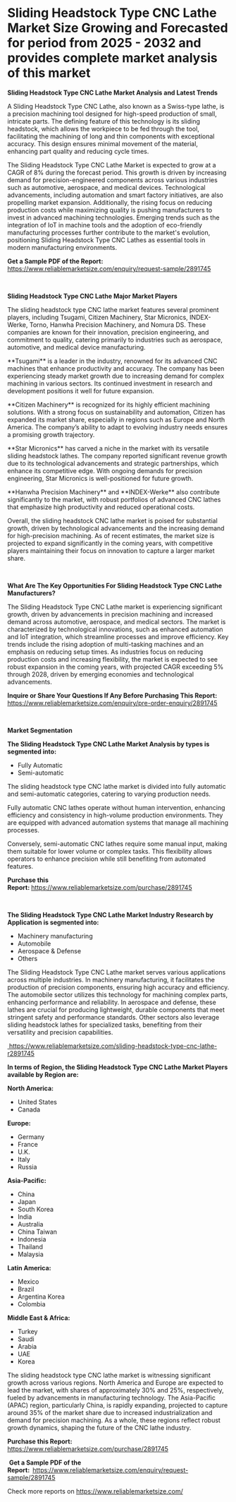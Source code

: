<p><h1>Sliding Headstock Type CNC Lathe Market Size Growing and Forecasted for period from 2025 - 2032 and provides complete market analysis of this market</h1></p><p><strong>Sliding Headstock Type CNC Lathe Market Analysis and Latest Trends</strong></p>
<p><p>A Sliding Headstock Type CNC Lathe, also known as a Swiss-type lathe, is a precision machining tool designed for high-speed production of small, intricate parts. The defining feature of this technology is its sliding headstock, which allows the workpiece to be fed through the tool, facilitating the machining of long and thin components with exceptional accuracy. This design ensures minimal movement of the material, enhancing part quality and reducing cycle times.</p><p>The Sliding Headstock Type CNC Lathe Market is expected to grow at a CAGR of 8% during the forecast period. This growth is driven by increasing demand for precision-engineered components across various industries such as automotive, aerospace, and medical devices. Technological advancements, including automation and smart factory initiatives, are also propelling market expansion. Additionally, the rising focus on reducing production costs while maximizing quality is pushing manufacturers to invest in advanced machining technologies. Emerging trends such as the integration of IoT in machine tools and the adoption of eco-friendly manufacturing processes further contribute to the market's evolution, positioning Sliding Headstock Type CNC Lathes as essential tools in modern manufacturing environments.</p></p>
<p><strong>Get a Sample PDF of the Report:&nbsp;</strong> <a href="https://www.reliablemarketsize.com/enquiry/request-sample/2891745?utm_campaign=2457&utm_medium=2&utm_source=Github&utm_content=ia&utm_term=14032025&utm_id=sliding-headstock-type-cnc-lathe">https://www.reliablemarketsize.com/enquiry/request-sample/2891745</a></p>
<p>&nbsp;</p>
<p><strong>Sliding Headstock Type CNC Lathe Major Market Players</strong></p>
<p><p>The sliding headstock type CNC lathe market features several prominent players, including Tsugami, Citizen Machinery, Star Micronics, INDEX-Werke, Torno, Hanwha Precision Machinery, and Nomura DS. These companies are known for their innovation, precision engineering, and commitment to quality, catering primarily to industries such as aerospace, automotive, and medical device manufacturing.</p><p>**Tsugami** is a leader in the industry, renowned for its advanced CNC machines that enhance productivity and accuracy. The company has been experiencing steady market growth due to increasing demand for complex machining in various sectors. Its continued investment in research and development positions it well for future expansion.</p><p>**Citizen Machinery** is recognized for its highly efficient machining solutions. With a strong focus on sustainability and automation, Citizen has expanded its market share, especially in regions such as Europe and North America. The company’s ability to adapt to evolving industry needs ensures a promising growth trajectory.</p><p>**Star Micronics** has carved a niche in the market with its versatile sliding headstock lathes. The company reported significant revenue growth due to its technological advancements and strategic partnerships, which enhance its competitive edge. With ongoing demands for precision engineering, Star Micronics is well-positioned for future growth.</p><p>**Hanwha Precision Machinery** and **INDEX-Werke** also contribute significantly to the market, with robust portfolios of advanced CNC lathes that emphasize high productivity and reduced operational costs.</p><p>Overall, the sliding headstock CNC lathe market is poised for substantial growth, driven by technological advancements and the increasing demand for high-precision machining. As of recent estimates, the market size is projected to expand significantly in the coming years, with competitive players maintaining their focus on innovation to capture a larger market share.</p></p>
<p>&nbsp;</p>
<p><strong>What Are The Key Opportunities For Sliding Headstock Type CNC Lathe Manufacturers?</strong></p>
<p><p>The Sliding Headstock Type CNC Lathe market is experiencing significant growth, driven by advancements in precision machining and increased demand across automotive, aerospace, and medical sectors. The market is characterized by technological innovations, such as enhanced automation and IoT integration, which streamline processes and improve efficiency. Key trends include the rising adoption of multi-tasking machines and an emphasis on reducing setup times. As industries focus on reducing production costs and increasing flexibility, the market is expected to see robust expansion in the coming years, with projected CAGR exceeding 5% through 2028, driven by emerging economies and technological advancements.</p></p>
<p><strong>Inquire or Share Your Questions If Any Before Purchasing This Report:</strong> <a href="https://www.reliablemarketsize.com/enquiry/pre-order-enquiry/2891745?utm_campaign=2457&utm_medium=2&utm_source=Github&utm_content=ia&utm_term=14032025&utm_id=sliding-headstock-type-cnc-lathe">https://www.reliablemarketsize.com/enquiry/pre-order-enquiry/2891745</a></p>
<p>&nbsp;</p>
<p><strong>Market Segmentation</strong></p>
<p><strong>The Sliding Headstock Type CNC Lathe Market Analysis by types is segmented into:</strong></p>
<p><ul><li>Fully Automatic</li><li>Semi-automatic</li></ul></p>
<p><p>The sliding headstock type CNC lathe market is divided into fully automatic and semi-automatic categories, catering to varying production needs. </p><p>Fully automatic CNC lathes operate without human intervention, enhancing efficiency and consistency in high-volume production environments. They are equipped with advanced automation systems that manage all machining processes. </p><p>Conversely, semi-automatic CNC lathes require some manual input, making them suitable for lower volume or complex tasks. This flexibility allows operators to enhance precision while still benefiting from automated features.</p></p>
<p><strong>Purchase this Report:&nbsp;</strong><a href="https://www.reliablemarketsize.com/purchase/2891745?utm_campaign=2457&utm_medium=2&utm_source=Github&utm_content=ia&utm_term=14032025&utm_id=sliding-headstock-type-cnc-lathe">https://www.reliablemarketsize.com/purchase/2891745</a></p>
<p>&nbsp;</p>
<p><strong>The Sliding Headstock Type CNC Lathe Market Industry Research by Application is segmented into:</strong></p>
<p><ul><li>Machinery manufacturing</li><li>Automobile</li><li>Aerospace & Defense</li><li>Others</li></ul></p>
<p><p>The Sliding Headstock Type CNC Lathe market serves various applications across multiple industries. In machinery manufacturing, it facilitates the production of precision components, ensuring high accuracy and efficiency. The automobile sector utilizes this technology for machining complex parts, enhancing performance and reliability. In aerospace and defense, these lathes are crucial for producing lightweight, durable components that meet stringent safety and performance standards. Other sectors also leverage sliding headstock lathes for specialized tasks, benefiting from their versatility and precision capabilities.</p></p>
<p><a href="https://www.reliablemarketsize.com/sliding-headstock-type-cnc-lathe-r2891745?utm_campaign=2457&utm_medium=2&utm_source=Github&utm_content=ia&utm_term=14032025&utm_id=sliding-headstock-type-cnc-lathe">&nbsp;https://www.reliablemarketsize.com/sliding-headstock-type-cnc-lathe-r2891745</a></p>
<p><strong>In terms of Region, the Sliding Headstock Type CNC Lathe Market Players available by Region are:</strong></p>
<p>
    <p> <strong> North America: </strong>
        <ul>
            <li>United States</li>
            <li>Canada</li>
        </ul>
        </p> 
    <p> <strong> Europe: </strong>
        <ul>
            <li>Germany</li>
            <li>France</li>
            <li>U.K.</li>
            <li>Italy</li>
            <li>Russia</li>
        </ul>
        </p> 
    <p> <strong> Asia-Pacific: </strong>
        <ul>
            <li>China</li>
            <li>Japan</li>
            <li>South Korea</li>
            <li>India</li>
            <li>Australia</li>
            <li>China Taiwan</li>
            <li>Indonesia</li>
            <li>Thailand</li>
            <li>Malaysia</li>
        </ul>
        </p> 
    <p> <strong> Latin America: </strong>
        <ul>
            <li>Mexico</li>
            <li>Brazil</li>
            <li>Argentina Korea</li>
            <li>Colombia</li>
        </ul>
        </p> 
    <p> <strong> Middle East & Africa: </strong>
        <ul>
            <li>Turkey</li>
            <li>Saudi</li>
            <li>Arabia</li>
            <li>UAE</li>
            <li>Korea</li>
        </ul>
    </p>
    </p>
<p><p>The sliding headstock type CNC lathe market is witnessing significant growth across various regions. North America and Europe are expected to lead the market, with shares of approximately 30% and 25%, respectively, fueled by advancements in manufacturing technology. The Asia-Pacific (APAC) region, particularly China, is rapidly expanding, projected to capture around 35% of the market share due to increased industrialization and demand for precision machining. As a whole, these regions reflect robust growth dynamics, shaping the future of the CNC lathe industry.</p></p>
<p><strong>Purchase this Report: </strong><a href="https://www.reliablemarketsize.com/purchase/2891745?utm_campaign=2457&utm_medium=2&utm_source=Github&utm_content=ia&utm_term=14032025&utm_id=sliding-headstock-type-cnc-lathe">https://www.reliablemarketsize.com/purchase/2891745</a></p>
<p>&nbsp;<strong>Get a Sample PDF of the Report:&nbsp;&nbsp;</strong><a href="https://www.reliablemarketsize.com/enquiry/request-sample/2891745?utm_campaign=2457&utm_medium=2&utm_source=Github&utm_content=ia&utm_term=14032025&utm_id=sliding-headstock-type-cnc-lathe">https://www.reliablemarketsize.com/enquiry/request-sample/2891745</a></p>
<p><strong></strong></p>
<p>Check more reports on <a href="https://www.reliablemarketsize.com/?utm_campaign=2457&utm_medium=2&utm_source=Github&utm_content=ia&utm_term=14032025&utm_id=sliding-headstock-type-cnc-lathe">https://www.reliablemarketsize.com/</a></p>
